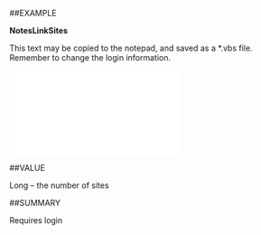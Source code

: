 
##EXAMPLE

**NotesLinkSites**

This text may be copied to the notepad, and saved as a *.vbs file. Remember to change the login information.

![](..\..\Examples\vbs\SOSettings.NotesLinkSites.vbs.txt)


##VALUE

Long – the number of sites


##SUMMARY

Requires login

